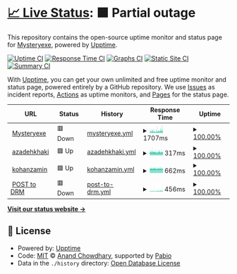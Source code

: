 # [📈 Live Status](https://Mysteryexe.github.io/uptime-checker): <!--live status--> **🟧 Partial outage**

This repository contains the open-source uptime monitor and status page for [Mysteryexe](https://mysteryexe.xyz/), powered by [Upptime](https://github.com/upptime/upptime).

[![Uptime CI](https://github.com/Mysteryexe/uptime-checker/workflows/Uptime%20CI/badge.svg)](https://github.com/Mysteryexe/uptime-checker/actions?query=workflow%3A%22Uptime+CI%22)
[![Response Time CI](https://github.com/Mysteryexe/uptime-checker/workflows/Response%20Time%20CI/badge.svg)](https://github.com/Mysteryexe/uptime-checker/actions?query=workflow%3A%22Response+Time+CI%22)
[![Graphs CI](https://github.com/Mysteryexe/uptime-checker/workflows/Graphs%20CI/badge.svg)](https://github.com/Mysteryexe/uptime-checker/actions?query=workflow%3A%22Graphs+CI%22)
[![Static Site CI](https://github.com/Mysteryexe/uptime-checker/workflows/Static%20Site%20CI/badge.svg)](https://github.com/Mysteryexe/uptime-checker/actions?query=workflow%3A%22Static+Site+CI%22)
[![Summary CI](https://github.com/Mysteryexe/uptime-checker/workflows/Summary%20CI/badge.svg)](https://github.com/Mysteryexe/uptime-checker/actions?query=workflow%3A%22Summary+CI%22)

With [Upptime](https://upptime.js.org), you can get your own unlimited and free uptime monitor and status page, powered entirely by a GitHub repository. We use [Issues](https://github.com/Mysteryexe/uptime-checker/issues) as incident reports, [Actions](https://github.com/Mysteryexe/uptime-checker/actions) as uptime monitors, and [Pages](https://Mysteryexe.github.io/uptime-checker) for the status page.

<!--start: status pages-->
<!-- This summary is generated by Upptime (https://github.com/upptime/upptime) -->
<!-- Do not edit this manually, your changes will be overwritten -->
<!-- prettier-ignore -->
| URL | Status | History | Response Time | Uptime |
| --- | ------ | ------- | ------------- | ------ |
| <img alt="" src="https://icons.duckduckgo.com/ip3/mysteryexe.xyz.ico" height="13"> [Mysteryexe](https://mysteryexe.xyz) | 🟥 Down | [mysteryexe.yml](https://github.com/Mysteryexe/uptime-checker/commits/HEAD/history/mysteryexe.yml) | <details><summary><img alt="Response time graph" src="./graphs/mysteryexe/response-time-week.png" height="20"> 1707ms</summary><br><a href="https://uptime.mysteryexe.xyz/history/mysteryexe"><img alt="Response time 1063" src="https://img.shields.io/endpoint?url=https%3A%2F%2Fraw.githubusercontent.com%2FMysteryexe%2Fuptime-checker%2FHEAD%2Fapi%2Fmysteryexe%2Fresponse-time.json"></a><br><a href="https://uptime.mysteryexe.xyz/history/mysteryexe"><img alt="24-hour response time 2280" src="https://img.shields.io/endpoint?url=https%3A%2F%2Fraw.githubusercontent.com%2FMysteryexe%2Fuptime-checker%2FHEAD%2Fapi%2Fmysteryexe%2Fresponse-time-day.json"></a><br><a href="https://uptime.mysteryexe.xyz/history/mysteryexe"><img alt="7-day response time 1707" src="https://img.shields.io/endpoint?url=https%3A%2F%2Fraw.githubusercontent.com%2FMysteryexe%2Fuptime-checker%2FHEAD%2Fapi%2Fmysteryexe%2Fresponse-time-week.json"></a><br><a href="https://uptime.mysteryexe.xyz/history/mysteryexe"><img alt="30-day response time 1385" src="https://img.shields.io/endpoint?url=https%3A%2F%2Fraw.githubusercontent.com%2FMysteryexe%2Fuptime-checker%2FHEAD%2Fapi%2Fmysteryexe%2Fresponse-time-month.json"></a><br><a href="https://uptime.mysteryexe.xyz/history/mysteryexe"><img alt="1-year response time 1063" src="https://img.shields.io/endpoint?url=https%3A%2F%2Fraw.githubusercontent.com%2FMysteryexe%2Fuptime-checker%2FHEAD%2Fapi%2Fmysteryexe%2Fresponse-time-year.json"></a></details> | <details><summary><a href="https://uptime.mysteryexe.xyz/history/mysteryexe">100.00%</a></summary><a href="https://uptime.mysteryexe.xyz/history/mysteryexe"><img alt="All-time uptime 100.00%" src="https://img.shields.io/endpoint?url=https%3A%2F%2Fraw.githubusercontent.com%2FMysteryexe%2Fuptime-checker%2FHEAD%2Fapi%2Fmysteryexe%2Fuptime.json"></a><br><a href="https://uptime.mysteryexe.xyz/history/mysteryexe"><img alt="24-hour uptime 100.00%" src="https://img.shields.io/endpoint?url=https%3A%2F%2Fraw.githubusercontent.com%2FMysteryexe%2Fuptime-checker%2FHEAD%2Fapi%2Fmysteryexe%2Fuptime-day.json"></a><br><a href="https://uptime.mysteryexe.xyz/history/mysteryexe"><img alt="7-day uptime 100.00%" src="https://img.shields.io/endpoint?url=https%3A%2F%2Fraw.githubusercontent.com%2FMysteryexe%2Fuptime-checker%2FHEAD%2Fapi%2Fmysteryexe%2Fuptime-week.json"></a><br><a href="https://uptime.mysteryexe.xyz/history/mysteryexe"><img alt="30-day uptime 100.00%" src="https://img.shields.io/endpoint?url=https%3A%2F%2Fraw.githubusercontent.com%2FMysteryexe%2Fuptime-checker%2FHEAD%2Fapi%2Fmysteryexe%2Fuptime-month.json"></a><br><a href="https://uptime.mysteryexe.xyz/history/mysteryexe"><img alt="1-year uptime 100.00%" src="https://img.shields.io/endpoint?url=https%3A%2F%2Fraw.githubusercontent.com%2FMysteryexe%2Fuptime-checker%2FHEAD%2Fapi%2Fmysteryexe%2Fuptime-year.json"></a></details>
| <img alt="" src="https://icons.duckduckgo.com/ip3/azadehkhakighasr.ir.ico" height="13"> [azadehkhaki](https://azadehkhakighasr.ir/) | 🟩 Up | [azadehkhaki.yml](https://github.com/Mysteryexe/uptime-checker/commits/HEAD/history/azadehkhaki.yml) | <details><summary><img alt="Response time graph" src="./graphs/azadehkhaki/response-time-week.png" height="20"> 317ms</summary><br><a href="https://uptime.mysteryexe.xyz/history/azadehkhaki"><img alt="Response time 349" src="https://img.shields.io/endpoint?url=https%3A%2F%2Fraw.githubusercontent.com%2FMysteryexe%2Fuptime-checker%2FHEAD%2Fapi%2Fazadehkhaki%2Fresponse-time.json"></a><br><a href="https://uptime.mysteryexe.xyz/history/azadehkhaki"><img alt="24-hour response time 310" src="https://img.shields.io/endpoint?url=https%3A%2F%2Fraw.githubusercontent.com%2FMysteryexe%2Fuptime-checker%2FHEAD%2Fapi%2Fazadehkhaki%2Fresponse-time-day.json"></a><br><a href="https://uptime.mysteryexe.xyz/history/azadehkhaki"><img alt="7-day response time 317" src="https://img.shields.io/endpoint?url=https%3A%2F%2Fraw.githubusercontent.com%2FMysteryexe%2Fuptime-checker%2FHEAD%2Fapi%2Fazadehkhaki%2Fresponse-time-week.json"></a><br><a href="https://uptime.mysteryexe.xyz/history/azadehkhaki"><img alt="30-day response time 342" src="https://img.shields.io/endpoint?url=https%3A%2F%2Fraw.githubusercontent.com%2FMysteryexe%2Fuptime-checker%2FHEAD%2Fapi%2Fazadehkhaki%2Fresponse-time-month.json"></a><br><a href="https://uptime.mysteryexe.xyz/history/azadehkhaki"><img alt="1-year response time 349" src="https://img.shields.io/endpoint?url=https%3A%2F%2Fraw.githubusercontent.com%2FMysteryexe%2Fuptime-checker%2FHEAD%2Fapi%2Fazadehkhaki%2Fresponse-time-year.json"></a></details> | <details><summary><a href="https://uptime.mysteryexe.xyz/history/azadehkhaki">100.00%</a></summary><a href="https://uptime.mysteryexe.xyz/history/azadehkhaki"><img alt="All-time uptime 100.00%" src="https://img.shields.io/endpoint?url=https%3A%2F%2Fraw.githubusercontent.com%2FMysteryexe%2Fuptime-checker%2FHEAD%2Fapi%2Fazadehkhaki%2Fuptime.json"></a><br><a href="https://uptime.mysteryexe.xyz/history/azadehkhaki"><img alt="24-hour uptime 100.00%" src="https://img.shields.io/endpoint?url=https%3A%2F%2Fraw.githubusercontent.com%2FMysteryexe%2Fuptime-checker%2FHEAD%2Fapi%2Fazadehkhaki%2Fuptime-day.json"></a><br><a href="https://uptime.mysteryexe.xyz/history/azadehkhaki"><img alt="7-day uptime 100.00%" src="https://img.shields.io/endpoint?url=https%3A%2F%2Fraw.githubusercontent.com%2FMysteryexe%2Fuptime-checker%2FHEAD%2Fapi%2Fazadehkhaki%2Fuptime-week.json"></a><br><a href="https://uptime.mysteryexe.xyz/history/azadehkhaki"><img alt="30-day uptime 100.00%" src="https://img.shields.io/endpoint?url=https%3A%2F%2Fraw.githubusercontent.com%2FMysteryexe%2Fuptime-checker%2FHEAD%2Fapi%2Fazadehkhaki%2Fuptime-month.json"></a><br><a href="https://uptime.mysteryexe.xyz/history/azadehkhaki"><img alt="1-year uptime 100.00%" src="https://img.shields.io/endpoint?url=https%3A%2F%2Fraw.githubusercontent.com%2FMysteryexe%2Fuptime-checker%2FHEAD%2Fapi%2Fazadehkhaki%2Fuptime-year.json"></a></details>
| <img alt="" src="https://icons.duckduckgo.com/ip3/kohanzamin.ir.ico" height="13"> [kohanzamin](https://kohanzamin.ir/) | 🟩 Up | [kohanzamin.yml](https://github.com/Mysteryexe/uptime-checker/commits/HEAD/history/kohanzamin.yml) | <details><summary><img alt="Response time graph" src="./graphs/kohanzamin/response-time-week.png" height="20"> 662ms</summary><br><a href="https://uptime.mysteryexe.xyz/history/kohanzamin"><img alt="Response time 717" src="https://img.shields.io/endpoint?url=https%3A%2F%2Fraw.githubusercontent.com%2FMysteryexe%2Fuptime-checker%2FHEAD%2Fapi%2Fkohanzamin%2Fresponse-time.json"></a><br><a href="https://uptime.mysteryexe.xyz/history/kohanzamin"><img alt="24-hour response time 654" src="https://img.shields.io/endpoint?url=https%3A%2F%2Fraw.githubusercontent.com%2FMysteryexe%2Fuptime-checker%2FHEAD%2Fapi%2Fkohanzamin%2Fresponse-time-day.json"></a><br><a href="https://uptime.mysteryexe.xyz/history/kohanzamin"><img alt="7-day response time 662" src="https://img.shields.io/endpoint?url=https%3A%2F%2Fraw.githubusercontent.com%2FMysteryexe%2Fuptime-checker%2FHEAD%2Fapi%2Fkohanzamin%2Fresponse-time-week.json"></a><br><a href="https://uptime.mysteryexe.xyz/history/kohanzamin"><img alt="30-day response time 683" src="https://img.shields.io/endpoint?url=https%3A%2F%2Fraw.githubusercontent.com%2FMysteryexe%2Fuptime-checker%2FHEAD%2Fapi%2Fkohanzamin%2Fresponse-time-month.json"></a><br><a href="https://uptime.mysteryexe.xyz/history/kohanzamin"><img alt="1-year response time 717" src="https://img.shields.io/endpoint?url=https%3A%2F%2Fraw.githubusercontent.com%2FMysteryexe%2Fuptime-checker%2FHEAD%2Fapi%2Fkohanzamin%2Fresponse-time-year.json"></a></details> | <details><summary><a href="https://uptime.mysteryexe.xyz/history/kohanzamin">100.00%</a></summary><a href="https://uptime.mysteryexe.xyz/history/kohanzamin"><img alt="All-time uptime 100.00%" src="https://img.shields.io/endpoint?url=https%3A%2F%2Fraw.githubusercontent.com%2FMysteryexe%2Fuptime-checker%2FHEAD%2Fapi%2Fkohanzamin%2Fuptime.json"></a><br><a href="https://uptime.mysteryexe.xyz/history/kohanzamin"><img alt="24-hour uptime 100.00%" src="https://img.shields.io/endpoint?url=https%3A%2F%2Fraw.githubusercontent.com%2FMysteryexe%2Fuptime-checker%2FHEAD%2Fapi%2Fkohanzamin%2Fuptime-day.json"></a><br><a href="https://uptime.mysteryexe.xyz/history/kohanzamin"><img alt="7-day uptime 100.00%" src="https://img.shields.io/endpoint?url=https%3A%2F%2Fraw.githubusercontent.com%2FMysteryexe%2Fuptime-checker%2FHEAD%2Fapi%2Fkohanzamin%2Fuptime-week.json"></a><br><a href="https://uptime.mysteryexe.xyz/history/kohanzamin"><img alt="30-day uptime 100.00%" src="https://img.shields.io/endpoint?url=https%3A%2F%2Fraw.githubusercontent.com%2FMysteryexe%2Fuptime-checker%2FHEAD%2Fapi%2Fkohanzamin%2Fuptime-month.json"></a><br><a href="https://uptime.mysteryexe.xyz/history/kohanzamin"><img alt="1-year uptime 100.00%" src="https://img.shields.io/endpoint?url=https%3A%2F%2Fraw.githubusercontent.com%2FMysteryexe%2Fuptime-checker%2FHEAD%2Fapi%2Fkohanzamin%2Fuptime-year.json"></a></details>
| <img alt="" src="https://icons.duckduckgo.com/ip3/mysteryexe.xyz.ico" height="13"> [POST to DRM](https://mysteryexe.xyz/drm.php?) | 🟥 Down | [post-to-drm.yml](https://github.com/Mysteryexe/uptime-checker/commits/HEAD/history/post-to-drm.yml) | <details><summary><img alt="Response time graph" src="./graphs/post-to-drm/response-time-week.png" height="20"> 456ms</summary><br><a href="https://uptime.mysteryexe.xyz/history/post-to-drm"><img alt="Response time 277" src="https://img.shields.io/endpoint?url=https%3A%2F%2Fraw.githubusercontent.com%2FMysteryexe%2Fuptime-checker%2FHEAD%2Fapi%2Fpost-to-drm%2Fresponse-time.json"></a><br><a href="https://uptime.mysteryexe.xyz/history/post-to-drm"><img alt="24-hour response time 720" src="https://img.shields.io/endpoint?url=https%3A%2F%2Fraw.githubusercontent.com%2FMysteryexe%2Fuptime-checker%2FHEAD%2Fapi%2Fpost-to-drm%2Fresponse-time-day.json"></a><br><a href="https://uptime.mysteryexe.xyz/history/post-to-drm"><img alt="7-day response time 456" src="https://img.shields.io/endpoint?url=https%3A%2F%2Fraw.githubusercontent.com%2FMysteryexe%2Fuptime-checker%2FHEAD%2Fapi%2Fpost-to-drm%2Fresponse-time-week.json"></a><br><a href="https://uptime.mysteryexe.xyz/history/post-to-drm"><img alt="30-day response time 331" src="https://img.shields.io/endpoint?url=https%3A%2F%2Fraw.githubusercontent.com%2FMysteryexe%2Fuptime-checker%2FHEAD%2Fapi%2Fpost-to-drm%2Fresponse-time-month.json"></a><br><a href="https://uptime.mysteryexe.xyz/history/post-to-drm"><img alt="1-year response time 277" src="https://img.shields.io/endpoint?url=https%3A%2F%2Fraw.githubusercontent.com%2FMysteryexe%2Fuptime-checker%2FHEAD%2Fapi%2Fpost-to-drm%2Fresponse-time-year.json"></a></details> | <details><summary><a href="https://uptime.mysteryexe.xyz/history/post-to-drm">100.00%</a></summary><a href="https://uptime.mysteryexe.xyz/history/post-to-drm"><img alt="All-time uptime 100.00%" src="https://img.shields.io/endpoint?url=https%3A%2F%2Fraw.githubusercontent.com%2FMysteryexe%2Fuptime-checker%2FHEAD%2Fapi%2Fpost-to-drm%2Fuptime.json"></a><br><a href="https://uptime.mysteryexe.xyz/history/post-to-drm"><img alt="24-hour uptime 100.00%" src="https://img.shields.io/endpoint?url=https%3A%2F%2Fraw.githubusercontent.com%2FMysteryexe%2Fuptime-checker%2FHEAD%2Fapi%2Fpost-to-drm%2Fuptime-day.json"></a><br><a href="https://uptime.mysteryexe.xyz/history/post-to-drm"><img alt="7-day uptime 100.00%" src="https://img.shields.io/endpoint?url=https%3A%2F%2Fraw.githubusercontent.com%2FMysteryexe%2Fuptime-checker%2FHEAD%2Fapi%2Fpost-to-drm%2Fuptime-week.json"></a><br><a href="https://uptime.mysteryexe.xyz/history/post-to-drm"><img alt="30-day uptime 100.00%" src="https://img.shields.io/endpoint?url=https%3A%2F%2Fraw.githubusercontent.com%2FMysteryexe%2Fuptime-checker%2FHEAD%2Fapi%2Fpost-to-drm%2Fuptime-month.json"></a><br><a href="https://uptime.mysteryexe.xyz/history/post-to-drm"><img alt="1-year uptime 100.00%" src="https://img.shields.io/endpoint?url=https%3A%2F%2Fraw.githubusercontent.com%2FMysteryexe%2Fuptime-checker%2FHEAD%2Fapi%2Fpost-to-drm%2Fuptime-year.json"></a></details>

<!--end: status pages-->

[**Visit our status website →**](https://Mysteryexe.github.io/uptime-checker)

## 📄 License

- Powered by: [Upptime](https://github.com/upptime/upptime)
- Code: [MIT](./LICENSE) © [Anand Chowdhary](https://anandchowdhary.com), supported by [Pabio](https://pabio.com)
- Data in the `./history` directory: [Open Database License](https://opendatacommons.org/licenses/odbl/1-0/)
